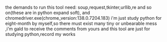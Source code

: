 the demands to run this tool need:  soup,request,tkinter,urllib,re and so on(these are in python expand soft), and chromedriver.exe(chrome_version:138.0.7204.183)
i'm just study python for eight-month by myself,so there must exist many tiny or unbearable mess ,i'm gald to receive the comments from yours
and this tool are just for studying python,record my works

